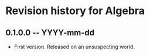 # Revision history for Algebra

## 0.1.0.0 -- YYYY-mm-dd

* First version. Released on an unsuspecting world.
